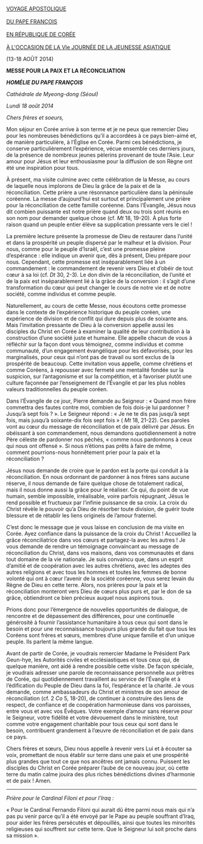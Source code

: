 [VOYAGE APOSTOLIQUE\
\
DU PAPE FRANÇOIS\
\
EN RÉPUBLIQUE DE CORÉE \
\
À L'OCCASION DE LA VIe JOURNÉE DE LA JEUNESSE ASIATIQUE](/content/francesco/fr/travels/2014/outside/documents/papa-francesco-repubblica-corea.html)

(13-18 AOÛT 2014)

**MESSE POUR LA PAIX ET LA RÉCONCILIATION**

***HOMÉLIE DU PAPE FRANÇOIS***

*Cathédrale de Myeong-dong (Séoul)*

*Lundi 18 août 2014*

*Chers frères et soeurs,*

Mon séjour en Corée arrive à son terme et je ne peux que remercier Dieu pour les nombreuses bénédictions qu’il a accordées à ce pays bien-aimé et, de manière particulière, à l’Église en Corée. Parmi ces bénédictions, je conserve particulièrement l’expérience, vécue ensemble ces derniers jours, de la présence de nombreux jeunes pèlerins provenant de toute l’Asie. Leur amour pour Jésus et leur enthousiasme pour la diffusion de son Règne ont été une inspiration pour tous.

À présent, ma visite culmine avec cette célébration de la Messe, au cours de laquelle nous implorons de Dieu la grâce de la paix et de la réconciliation. Cette prière a une résonnance particulière dans la péninsule coréenne. La messe d’aujourd’hui est surtout et principalement une prière pour la réconciliation de cette famille coréenne. Dans l’Évangile, Jésus nous dit combien puissante est notre prière quand deux ou trois sont réunis en son nom pour demander quelque chose (cf. *Mt* 18, 19-20). À plus forte raison quand un peuple entier élève sa supplication pressante vers le ciel !

La première lecture présente la promesse de Dieu de restaurer dans l’unité et dans la prospérité un peuple dispersé par le malheur et la division. Pour nous, comme pour le peuple d’Israël, c’est une promesse pleine d’espérance : elle indique un avenir que, dès à présent, Dieu prépare pour nous. Cependant, cette promesse est inséparablement liée à un commandement : le commandement de revenir vers Dieu et d’obéir de tout cœur à sa loi (cf. *Dt* 30, 2-3). Le don divin de la réconciliation, de l’unité et de la paix est inséparablement lié à la grâce de la conversion : il s’agit d’une transformation du cœur qui peut changer le cours de notre vie et de notre société, comme individus et comme peuple.

Naturellement, au cours de cette Messe, nous écoutons cette promesse dans le contexte de l’expérience historique du peuple coréen, une expérience de division et de conflit qui dure depuis plus de soixante ans. Mais l’invitation pressante de Dieu à la conversion appelle aussi les disciples du Christ en Corée à examiner la qualité de leur contribution à la construction d’une société juste et humaine. Elle appelle chacun de vous à réfléchir sur la façon dont vous témoignez, comme individus et comme communauté, d’un engagement évangélique pour les défavorisés, pour les marginalisés, pour ceux qui n’ont pas de travail ou sont exclus de la prospérité de beaucoup. Cette invitation vous appelle, comme chrétiens et comme Coréens, à repousser avec fermeté une mentalité fondée sur la suspicion, sur l’antagonisme et sur la compétition, et à favoriser plutôt une culture façonnée par l’enseignement de l’Évangile et par les plus nobles valeurs traditionnelles du peuple coréen.

Dans l’Évangile de ce jour, Pierre demande au Seigneur : « Quand mon frère commettra des fautes contre moi, combien de fois dois-je lui pardonner ? Jusqu’à sept fois ? ». Le Seigneur répond : « Je ne te dis pas jusqu’à sept fois, mais jusqu’à soixante-dix fois sept fois » ( *Mt* 18, 21-22). Ces paroles vont au cœur du message de réconciliation et de paix délivré par Jésus. En obéissant à son commandement, nous demandons quotidiennement à notre Père céleste de pardonner nos péchés, « comme nous pardonnons à ceux qui nous ont offensé ». Si nous n’étions pas prêts à faire de même, comment pourrions-nous honnêtement prier pour la paix et la réconciliation ?

Jésus nous demande de croire que le pardon est la porte qui conduit à la réconciliation. En nous ordonnant de pardonner à nos frères sans aucune réserve, il nous demande de faire quelque chose de totalement radical, mais il nous donne aussi la grâce pour le réaliser. Ce qui, du point de vue humain, semble impossible, irréalisable, voire parfois répugnant, Jésus le rend possible et fructueux par l’infinie puissance de sa croix. La croix du Christ révèle le pouvoir qu’a Dieu de résorber toute division, de guérir toute blessure et de rétablir les liens originels de l’amour fraternel.

C’est donc le message que je vous laisse en conclusion de ma visite en Corée. Ayez confiance dans la puissance de la croix du Christ ! Accueillez la grâce réconciliatrice dans vos cœurs et partagez-la avec les autres ! Je vous demande de rendre un témoignage convaincant au message de réconciliation du Christ, dans vos maisons, dans vos communautés et dans tout domaine de la vie nationale. Je suis convaincu que, dans un esprit d’amitié et de coopération avec les autres chrétiens, avec les adeptes des autres religions et avec tous les hommes et toutes les femmes de bonne volonté qui ont à cœur l’avenir de la société coréenne, vous serez levain du Règne de Dieu en cette terre. Alors, nos prières pour la paix et la réconciliation monteront vers Dieu de cœurs plus purs et, par le don de sa grâce, obtiendront ce bien précieux auquel nous aspirons tous.

Prions donc pour l’émergence de nouvelles opportunités de dialogue, de rencontre et de dépassement des différences, pour une continuelle générosité à fournir l’assistance humanitaire à tous ceux qui sont dans le besoin et pour une reconnaissance toujours plus grande du fait que tous les Coréens sont frères et sœurs, membres d’une unique famille et d’un unique peuple. Ils parlent la même langue.

Avant de partir de Corée, je voudrais remercier Madame le Président Park Geun-hye, les Autorités civiles et ecclésiastiques et tous ceux qui, de quelque manière, ont aidé à rendre possible cette visite. De façon spéciale, je voudrais adresser une parole de reconnaissance personnelle aux prêtres de Corée, qui quotidiennement travaillent au service de l’Évangile et à l’édification du Peuple de Dieu dans la foi, l’espérance et la charité. Je vous demande, comme ambassadeurs du Christ et ministres de son amour de réconciliation (cf. 2 *Co* 5, 18-20), de continuer à construire des liens de respect, de confiance et de coopération harmonieuse dans vos paroisses, entre vous et avec vos Évêques. Votre exemple d’amour sans réserve pour le Seigneur, votre fidélité et votre dévouement dans le ministère, tout comme votre engagement charitable pour tous ceux qui sont dans le besoin, contribuent grandement à l’œuvre de réconciliation et de paix dans ce pays.

Chers frères et sœurs, Dieu nous appelle à revenir vers Lui et à écouter sa voix, promettant de nous établir sur terre dans une paix et une prospérité plus grandes que tout ce que nos ancêtres ont jamais connu. Puissent les disciples du Christ en Corée préparer l’aube de ce nouveau jour, où cette terre du matin calme jouira des plus riches bénédictions divines d’harmonie et de paix ! Amen.

* * *

*Prière pour le Cardinal Filoni et pour l’Iraq :*

« Pour le Cardinal Fernando Filoni qui aurait dû être parmi nous mais qui n’a pas pu venir parce qu’il a été envoyé par le Pape au peuple souffrant d’Iraq, pour aider les frères persécutés et dépouillés, ainsi que toutes les minorités religieuses qui souffrent sur cette terre. Que le Seigneur lui soit proche dans sa mission ».